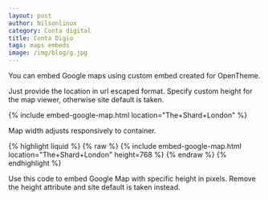```yaml
---
layout: post
author: Nilsonlinux
category: Conta digital
title: Conta Digio
tags: maps embeds
image: /img/blog/g.jpg
---
```


You can embed Google maps using custom embed created for OpenTheme. 

Just provide the location in url escaped format. Specify custom height for the map viewer, otherwise site default is taken.

{% include embed-google-map.html location="The+Shard+London" %}

Map width adjusts responsively to container.

{% highlight liquid %}
{% raw  %}
  {% include embed-google-map.html location="The+Shard+London" height=768 %}
{% endraw %}
{% endhighlight %}

Use this code to embed Google Map with specific height in pixels. 
Remove the height attribute and site default is taken instead.

